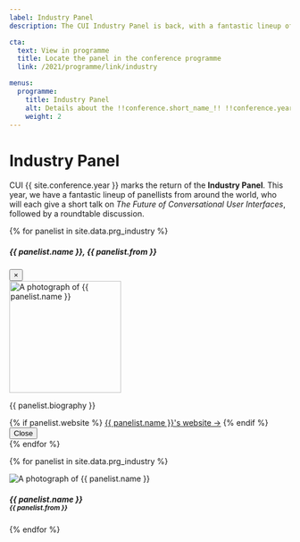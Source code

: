 ```yaml
---
label: Industry Panel
description: The CUI Industry Panel is back, with a fantastic lineup of panelists.

cta:
  text: View in programme
  title: Locate the panel in the conference programme
  link: /2021/programme/link/industry

menus:
  programme:
    title: Industry Panel
    alt: Details about the !!conference.short_name_!! !!conference.year!! conference industry panel
    weight: 2
---
```


# Industry Panel

CUI {{ site.conference.year }} marks the return of the <strong>Industry Panel</strong>. This year, we have a fantastic lineup of panellists from around the world, who will each give a short talk on <em>The Future of Conversational User Interfaces</em>, followed by a roundtable discussion.

{% for panelist in site.data.prg_industry %}
<div class="modal fade" id="profile-bio-{{ forloop.index }}" tabindex="{{ forloop.index }}" aria-labelledby="profile-{{ forloop.index }}" aria-hidden="true">
	<div class="modal-dialog modal-lg modal-dialog-centered">
		<div class="modal-content">
			<div class="modal-header">
				<h5 class="modal-title" id="profile-bio-header-{{ forloop.index }}">{{ panelist.name }}, {{ panelist.from }}</h5>
				<button type="button" class="close" data-dismiss="modal" aria-label="Close">
					<span aria-hidden="true">&times;</span>
				</button>
			</div>
			<div class="modal-body">
				<img src="{{ panelist.image | relative_url }}" alt="A photograph of {{ panelist.name }}" title="{{ panelist.name }}" class="rounded ml-2 float-right" style="width: 200px;">
				<p>
					{{ panelist.biography }}
					</p>
				{% if panelist.website %}
				<a href="{{ panelist.website }}" title="Go to {{ panelist.name }}'s website" class="card-link">{{ panelist.name }}'s website &rarr;</a>
				{% endif %}
			</div>
			<div class="modal-footer">
				<button type="button" class="btn btn-secondary" data-dismiss="modal">Close</button>
			</div>
		</div>
	</div>
</div>
{% endfor %}

<div class="d-flex flex-row flex-wrap justify-content-center">

{% for panelist in site.data.prg_industry %}
<div class="profile col-xl-4 col-lg-4 col-lg-6 col-md-6 col-12">
	<div class="m-1 mb-4 border rounded" data-toggle="modal" data-target="#profile-bio-{{ forloop.index }}" id="profile-{{ forloop.index }}">
		<img src="{{ panelist.image | relative_url }}" alt="A photograph of {{ panelist.name }}" title="{{ panelist.name }}" class="card-img-top">
		<div class="card-body">
			<h5 class="card-title m-0">
				{{ panelist.name }}<br>
                <small>{{ panelist.from }}</small>
			</h5>
		</div>
	</div>
</div>
{% endfor %}

</div>
